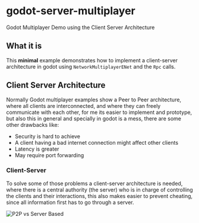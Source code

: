 # godot-server-multiplayer
Godot Multiplayer Demo using the Client Server Architecture

## What it is
This **minimal** example demonstrates how to implement a client-server architecture in godot using `NetworkMultiplayerENet` and the `Rpc` calls.

## Client Server Architecture
Normally Godot multiplayer examples show a Peer to Peer architecture, where all clients are interconnected, and where they can freely communicate with each other, for me its easier to implement and prototype, but also this in general and specially in godot is a mess, there are some other drawbacks like:
- Security is hard to achieve
- A client having a bad internet connection might affect other clients
- Latency is greater
- May require port forwarding

### Client-Server
To solve some of those problems a client-server architecture is needed, where there is a central authority (the server) who is in charge of controlling the clients and their interactions, this also makes easier to prevent cheating, since all information first has to go through a server.

![P2P vs Server Based](https://sites.google.com/site/cis3347cruzguzman014/_/rsrc/1480320465440/module-2/client-server-and-peer-to-peer-networking/p2p-network-vs-server.jpg?height=206&width=400 "P2P vs Server Based")
